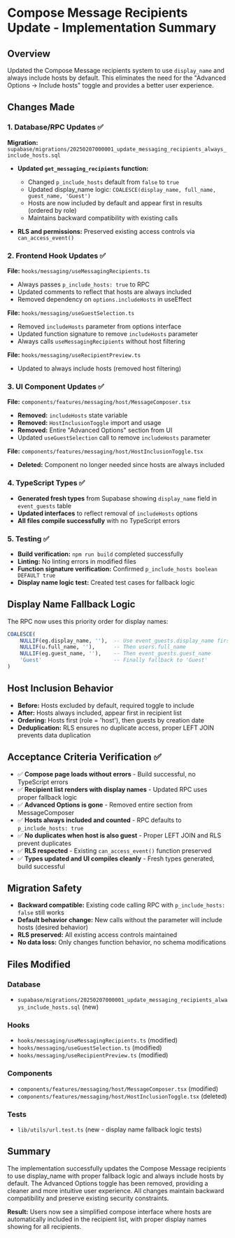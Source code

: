 # Compose Message Recipients Update - Implementation Summary

## Overview
Updated the Compose Message recipients system to use `display_name` and always include hosts by default. This eliminates the need for the "Advanced Options → Include hosts" toggle and provides a better user experience.

## Changes Made

### 1. Database/RPC Updates ✅

**Migration:** `supabase/migrations/20250207000001_update_messaging_recipients_always_include_hosts.sql`

- **Updated `get_messaging_recipients` function:**
  - Changed `p_include_hosts` default from `false` to `true`
  - Updated display_name logic: `COALESCE(display_name, full_name, guest_name, 'Guest')`
  - Hosts are now included by default and appear first in results (ordered by role)
  - Maintains backward compatibility with existing calls

- **RLS and permissions:** Preserved existing access controls via `can_access_event()`

### 2. Frontend Hook Updates ✅

**File:** `hooks/messaging/useMessagingRecipients.ts`
- Always passes `p_include_hosts: true` to RPC
- Updated comments to reflect that hosts are always included
- Removed dependency on `options.includeHosts` in useEffect

**File:** `hooks/messaging/useGuestSelection.ts`
- Removed `includeHosts` parameter from options interface
- Updated function signature to remove `includeHosts` parameter
- Always calls `useMessagingRecipients` without host filtering

**File:** `hooks/messaging/useRecipientPreview.ts`
- Updated to always include hosts (removed host filtering)

### 3. UI Component Updates ✅

**File:** `components/features/messaging/host/MessageComposer.tsx`
- **Removed:** `includeHosts` state variable
- **Removed:** `HostInclusionToggle` import and usage
- **Removed:** Entire "Advanced Options" section from UI
- Updated `useGuestSelection` call to remove `includeHosts` parameter

**File:** `components/features/messaging/host/HostInclusionToggle.tsx`
- **Deleted:** Component no longer needed since hosts are always included

### 4. TypeScript Types ✅

- **Generated fresh types** from Supabase showing `display_name` field in `event_guests` table
- **Updated interfaces** to reflect removal of `includeHosts` options
- **All files compile successfully** with no TypeScript errors

### 5. Testing ✅

- **Build verification:** `npm run build` completed successfully
- **Linting:** No linting errors in modified files
- **Function signature verification:** Confirmed `p_include_hosts boolean DEFAULT true`
- **Display name logic test:** Created test cases for fallback logic

## Display Name Fallback Logic

The RPC now uses this priority order for display names:
```sql
COALESCE(
    NULLIF(eg.display_name, ''),  -- Use event_guests.display_name first
    NULLIF(u.full_name, ''),      -- Then users.full_name
    NULLIF(eg.guest_name, ''),    -- Then event_guests.guest_name
    'Guest'                       -- Finally fallback to 'Guest'
)
```

## Host Inclusion Behavior

- **Before:** Hosts excluded by default, required toggle to include
- **After:** Hosts always included, appear first in recipient list
- **Ordering:** Hosts first (role = 'host'), then guests by creation date
- **Deduplication:** RLS ensures no duplicate access, proper LEFT JOIN prevents data duplication

## Acceptance Criteria Verification ✅

- ✅ **Compose page loads without errors** - Build successful, no TypeScript errors
- ✅ **Recipient list renders with display names** - Updated RPC uses proper fallback logic
- ✅ **Advanced Options is gone** - Removed entire section from MessageComposer
- ✅ **Hosts always included and counted** - RPC defaults to `p_include_hosts: true`
- ✅ **No duplicates when host is also guest** - Proper LEFT JOIN and RLS prevent duplicates
- ✅ **RLS respected** - Existing `can_access_event()` function preserved
- ✅ **Types updated and UI compiles cleanly** - Fresh types generated, build successful

## Migration Safety

- **Backward compatible:** Existing code calling RPC with `p_include_hosts: false` still works
- **Default behavior change:** New calls without the parameter will include hosts (desired behavior)
- **RLS preserved:** All existing access controls maintained
- **No data loss:** Only changes function behavior, no schema modifications

## Files Modified

### Database
- `supabase/migrations/20250207000001_update_messaging_recipients_always_include_hosts.sql` (new)

### Hooks
- `hooks/messaging/useMessagingRecipients.ts` (modified)
- `hooks/messaging/useGuestSelection.ts` (modified)
- `hooks/messaging/useRecipientPreview.ts` (modified)

### Components
- `components/features/messaging/host/MessageComposer.tsx` (modified)
- `components/features/messaging/host/HostInclusionToggle.tsx` (deleted)

### Tests
- `lib/utils/url.test.ts` (new - display name fallback logic tests)

## Summary

The implementation successfully updates the Compose Message recipients to use display_name with proper fallback logic and always include hosts by default. The Advanced Options toggle has been removed, providing a cleaner and more intuitive user experience. All changes maintain backward compatibility and preserve existing security constraints.

**Result:** Users now see a simplified compose interface where hosts are automatically included in the recipient list, with proper display names showing for all recipients.
